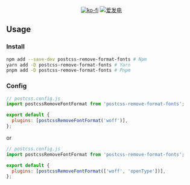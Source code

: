 <!-- markdownlint-disable MD033 MD041 -->

<div align="center">

[![ko-fi](https://ko-fi.com/img/githubbutton_sm.svg)](https://ko-fi.com/S6S8L8OOP)
[![爱发电](https://img.shields.io/badge/%E7%88%B1%E5%8F%91%E7%94%B5_Afdian-946CE6?style=for-the-badge)](https://ifdian.net/a/SharpIce)

</div>

## Usage

### Install

```bash
npm add --save-dev postcss-remove-format-fonts # Npm
yarn add -D postcss-remove-format-fonts # Yarn
pnpm add -D postcss-remove-format-fonts # Pnpm
```

### Config

```javascript
// postcss.config.js
import postcssRemoveFontFormat from 'postcss-remove-format-fonts';

export default {
  plugins: [postcssRemoveFontFormat('woff')],
};
```

or

```javascript
// postcss.config.js
import postcssRemoveFontFormat from 'postcss-remove-format-fonts';

export default {
  plugins: [postcssRemoveFontFormat(['woff', 'openType'])],
};
```
